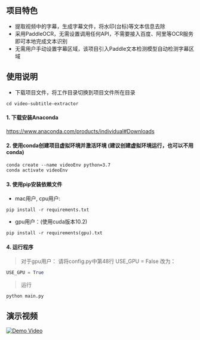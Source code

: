 ## 项目特色

- 提取视频中的字幕，生成字幕文件，将水印(台标)等文本信息去除
- 采用PaddleOCR，无需设置调用任何API，不需要接入百度、阿里等OCR服务即可本地完成文本识别
- 无需用户手动设置字幕区域，该项目引入Paddle文本检测模型自动检测字幕区域

## 使用说明

- 下载项目文件，将工作目录切换到项目文件所在目录

```shell
cd video-subtitle-extractor
```


#### 1. 下载安装Anaconda 

<a href="https://www.anaconda.com/products/individual">https://www.anaconda.com/products/individual#Downloads</a>

#### 2. 使用conda创建项目虚拟环境并激活环境 (建议创建虚拟环境运行，也可以不用conda)

```shell
conda create --name videoEnv python=3.7
conda activate videoEnv  
```

#### 3. 使用pip安装依赖文件

- mac用户, cpu用户: 

```shell
pip install -r requirements.txt
```

- gpu用户：(使用cuda版本10.2)

```shell
pip install -r requirements(gpu).txt
```

#### 4. 运行程序

> 对于gpu用户：
> 请将config.py中第48行 USE_GPU = False 改为：


```python
USE_GPU = True
```

> 运行

```shell
python main.py
```

## 演示视频

[![Demo Video](https://s1.ax1x.com/2020/10/05/0JWVeJ.png)](https://www.bilibili.com/video/BV1t5411h78J "Demo Video")

